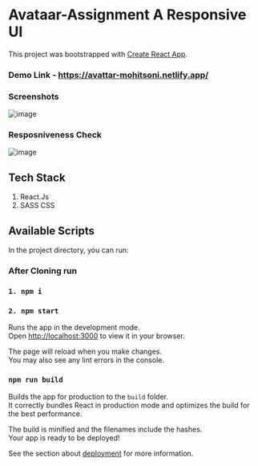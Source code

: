 # Avataar-Assignment A Responsive UI

This project was bootstrapped with [Create React App](https://github.com/facebook/create-react-app).

### Demo Link - https://avattar-mohitsoni.netlify.app/

### Screenshots
![image](https://github.com/Mohit-100niii/Avataar-assignment/assets/84673402/3a10dfbb-df20-4bc4-b96d-1d94cb02103a)

### Resposniveness Check
![image](https://github.com/Mohit-100niii/Avataar-assignment/assets/84673402/79855ee9-50d8-40a3-8fc5-0dd71e59bee0)



## Tech Stack
   1. React.Js
   2. SASS CSS
      
## Available Scripts

In the project directory, you can run:

### After Cloning run
### `1. npm i`

### `2. npm start`

Runs the app in the development mode.\
Open [http://localhost:3000](http://localhost:3000) to view it in your browser.

The page will reload when you make changes.\
You may also see any lint errors in the console.

### `npm run build`

Builds the app for production to the `build` folder.\
It correctly bundles React in production mode and optimizes the build for the best performance.

The build is minified and the filenames include the hashes.\
Your app is ready to be deployed!

See the section about [deployment](https://facebook.github.io/create-react-app/docs/deployment) for more information.


